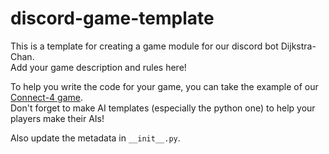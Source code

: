 # discord-game-template

This is a template for creating a game module for our discord bot Dijkstra-Chan.</br>
Add your game description and rules here!

To help you write the code for your game, you can take the example of our [Connect-4 game](https://github.com/INSAlgo/Concours-Puissance4).</br>
Don't forget to make AI templates (especially the python one) to help your players make their AIs!

Also update the metadata in `__init__.py`.